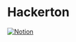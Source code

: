 # Hackerton

[![Notion](https://img.shields.io/badge/Notion-white?style=flat-square&logo=Notion&logoColor=black&link=https://www.notion.so/c80299b18b934dfbabefab1227105370)](https://www.notion.so/17c890ac6c1349e288b5ed01f6fc74c2)